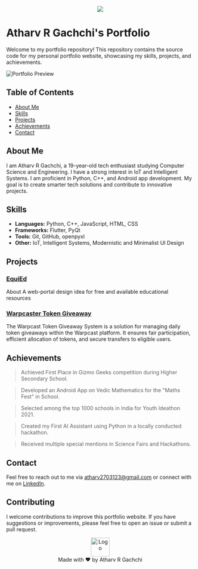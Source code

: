 <p align="center">
  <img src="https://i.imgur.com/WdEEtvr.gif"/>
</p>

# Atharv R Gachchi's Portfolio

Welcome to my portfolio repository! This repository contains the source code for my personal portfolio website, showcasing my skills, projects, and achievements.

![Portfolio Preview](https://i.imgur.com/WdEEtvr.gif)

## Table of Contents

- [About Me](#about-me)
- [Skills](#skills)
- [Projects](#projects)
- [Achievements](#achievements)
- [Contact](#contact)

## About Me

I am Atharv R Gachchi, a 19-year-old tech enthusiast studying Computer Science and Engineering. I have a strong interest in IoT and Intelligent Systems. I am proficient in Python, C++, and Android app development. My goal is to create smarter tech solutions and contribute to innovative projects.

## Skills

- **Languages:** Python, C++, JavaScript, HTML, CSS
- **Frameworks:** Flutter, PyQt
- **Tools:** Git, GitHub, openpyxl
- **Other:** IoT, Intelligent Systems, Modernistic and Minimalist UI Design

## Projects

### [EquiEd](https://github.com/KairoARG/EquiEd)
About
A web-portal design idea for free and available educational resources

### [Warpcaster Token Giveaway](https://github.com/KairoARG/Warpcast-Token-Giveaway-System)
The Warpcast Token Giveaway System is a solution for managing daily token giveaways within the Warpcast platform. It ensures fair participation, efficient allocation of tokens, and secure transfers to eligible users.

## Achievements

> Achieved First Place in Gizmo Geeks competition during Higher Secondary School.

> Developed an Android App on Vedic Mathematics for the "Maths Fest" in School.

> Selected among the top 1000 schools in India for Youth Ideathon 2021.

> Created my First AI Assistant using Python in a locally conducted hackathon.

> Received multiple special mentions in Science Fairs and Hackathons.

## Contact

Feel free to reach out to me via [atharv2703123@gmail.com](mailto:atharv2703123@gmail.com) or connect with me on [LinkedIn](https://www.linkedin.com/in/atharvrgachchi).

## Contributing

I welcome contributions to improve this portfolio website. If you have suggestions or improvements, please feel free to open an issue or submit a pull request.

<p align="center">
    <img src="https://scontent-maa2-2.cdninstagram.com/v/t51.2885-19/441749156_758662029420875_6695889529579197125_n.jpg?stp=dst-jpg_s150x150&_nc_ht=scontent-maa2-2.cdninstagram.com&_nc_cat=111&_nc_ohc=hcCWdWDQWlgQ7kNvgGakACo&edm=AEhyXUkBAAAA&ccb=7-5&oh=00_AYAseuNaMTxRZJNmbLUmwOBjBzt2AdrQRgxvYr45Ttdd9Q&oe=66A2BA2B&_nc_sid=8f1549" alt="Logo" width="50">
    <br>
    Made with ❤️ by Atharv R Gachchi
</p>
